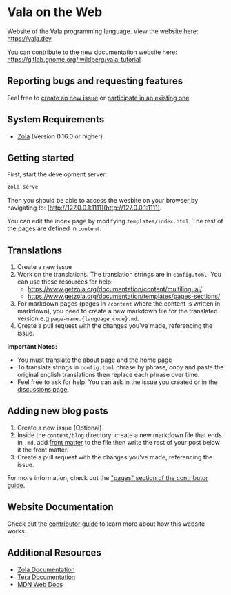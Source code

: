 # Vala on the Web

Website of the Vala programming language. View the website here: https://vala.dev

You can contribute to the new documentation website here: https://gitlab.gnome.org/lwildberg/vala-tutorial

## Reporting bugs and requesting features

Feel free to [create an new issue](https://github.com/vala-lang/vala-www/issues/new/choose) or [participate in an existing one](https://github.com/vala-lang/vala-www/issues)

## System Requirements

- [Zola](https://www.getzola.org) (Version 0.16.0 or higher)

## Getting started

First, start the development server:

```sh
zola serve
```

Then you should be able to access the wesbite on your browser by navigating to: [http://127.0.0.1:1111](http://127.0.0.1:1111).

You can edit the index page by modifying `templates/index.html`. The rest of the pages are defined in `content`.

## Translations

1. Create a new issue
2. Work on the translations. The translation strings are in `config.toml`. You can use these resources for help:
   - https://www.getzola.org/documentation/content/multilingual/
   - https://www.getzola.org/documentation/templates/pages-sections/
3. For markdown pages (pages in `/content` where the content is written in markdown), you need to create a new markdown file for the translated version e.g `page-name.{language_code}.md`.
4. Create a pull request with the changes you've made, referencing the issue.

**Important Notes:**

- You must translate the about page and the home page
- To translate strings in `config.toml` phrase by phrase, copy and paste the original english translations then replace each phrase over time.
- Feel free to ask for help. You can ask in the issue you created or in the [discussions page](https://www.github.com/vala-www/discussions).

## Adding new blog posts

1. Create a new issue (Optional)
2. Inside the `content/blog` directory: create a new markdown file that ends in `.md`, add [front matter](https://www.getzola.org/documentation/content/page/#front-matter) to the file then write the rest of your post below it the front matter.
3. Create a pull request with the changes you've made, referencing the issue.

For more information, check out the ["pages" section of the contributor guide](docs/3-pages.md).

## Website Documentation

Check out the [contributor guide](docs/CONTRIBUTING.md) to learn more about how this website works.

## Additional Resources

- [Zola Documentation](https://www.getzola.org/documentation/getting-started/overview/)
- [Tera Documentation](https://tera.netlify.app/docs/)
- [MDN Web Docs](https://developer.mozilla.org)

